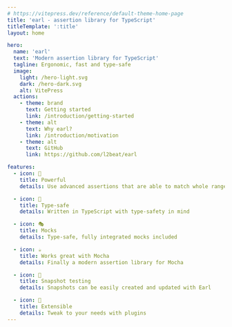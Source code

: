 ```yaml
---
# https://vitepress.dev/reference/default-theme-home-page
title: 'earl - assertion library for TypeScript'
titleTemplate: ':title'
layout: home

hero:
  name: 'earl'
  text: 'Modern assertion library for TypeScript'
  tagline: Ergonomic, fast and type-safe
  image:
    light: /hero-light.svg
    dark: /hero-dark.svg
    alt: VitePress
  actions:
    - theme: brand
      text: Getting started
      link: /introduction/getting-started
    - theme: alt
      text: Why earl?
      link: /introduction/motivation
    - theme: alt
      text: GitHub
      link: https://github.com/l2beat/earl

features:
  - icon: 💪
    title: Powerful
    details: Use advanced assertions that are able to match whole ranges of values

  - icon: 🤖
    title: Type-safe
    details: Written in TypeScript with type-safety in mind

  - icon: 🎭
    title: Mocks
    details: Type-safe, fully integrated mocks included

  - icon: ☕
    title: Works great with Mocha
    details: Finally a modern assertion library for Mocha

  - icon: 📸
    title: Snapshot testing
    details: Snapshots can be easily created and updated with Earl

  - icon: 🔌
    title: Extensible
    details: Tweak to your needs with plugins
---
```

